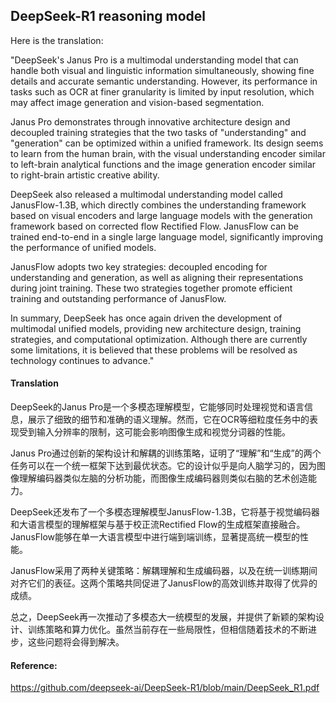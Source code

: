 ## DeepSeek-R1 reasoning model

Here is the translation:

"DeepSeek's Janus Pro is a multimodal understanding model that can handle both visual and linguistic information simultaneously, showing fine details and accurate semantic understanding. However, its performance in tasks such as OCR at finer granularity is limited by input resolution, which may affect image generation and vision-based segmentation.

Janus Pro demonstrates through innovative architecture design and decoupled training strategies that the two tasks of "understanding" and "generation" can be optimized within a unified framework. Its design seems to learn from the human brain, with the visual understanding encoder similar to left-brain analytical functions and the image generation encoder similar to right-brain artistic creative ability.

DeepSeek also released a multimodal understanding model called JanusFlow-1.3B, which directly combines the understanding framework based on visual encoders and large language models with the generation framework based on corrected flow Rectified Flow. JanusFlow can be trained end-to-end in a single large language model, significantly improving the performance of unified models.

JanusFlow adopts two key strategies: decoupled encoding for understanding and generation, as well as aligning their representations during joint training. These two strategies together promote efficient training and outstanding performance of JanusFlow.

In summary, DeepSeek has once again driven the development of multimodal unified models, providing new architecture design, training strategies, and computational optimization. Although there are currently some limitations, it is believed that these problems will be resolved as technology continues to advance."

#### Translation 

DeepSeek的Janus Pro是一个多模态理解模型，它能够同时处理视觉和语言信息，展示了细致的细节和准确的语义理解。然而，它在OCR等细粒度任务中的表现受到输入分辨率的限制，这可能会影响图像生成和视觉分词器的性能。

Janus Pro通过创新的架构设计和解耦的训练策略，证明了“理解”和“生成”的两个任务可以在一个统一框架下达到最优状态。它的设计似乎是向人脑学习的，因为图像理解编码器类似左脑的分析功能，而图像生成编码器则类似右脑的艺术创造能力。

DeepSeek还发布了一个多模态理解模型JanusFlow-1.3B，它将基于视觉编码器和大语言模型的理解框架与基于校正流Rectified Flow的生成框架直接融合。JanusFlow能够在单一大语言模型中进行端到端训练，显著提高统一模型的性能。

JanusFlow采用了两种关键策略：解耦理解和生成编码器，以及在统一训练期间对齐它们的表征。这两个策略共同促进了JanusFlow的高效训练并取得了优异的成绩。

总之，DeepSeek再一次推动了多模态大一统模型的发展，并提供了新颖的架构设计、训练策略和算力优化。虽然当前存在一些局限性，但相信随着技术的不断进步，这些问题将会得到解决。

#### Reference: 

https://github.com/deepseek-ai/DeepSeek-R1/blob/main/DeepSeek_R1.pdf